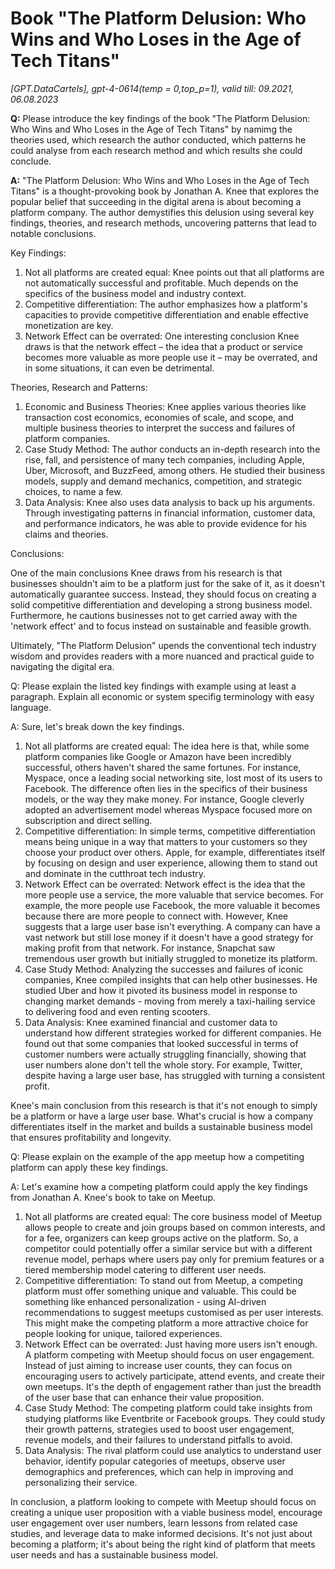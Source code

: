 # Book "The Platform Delusion: Who Wins and Who Loses in the Age of Tech Titans"

_\[GPT.DataCartels], gpt-4-0614(temp = 0,top\_p=1), valid till: 09.2021, 06.08.2023_

**Q:** Please introduce the key findings of the book "The Platform Delusion: Who Wins and Who Loses in the Age of Tech Titans" by namimg the theories used, which research the author conducted, which patterns he could analyse from each research method and which results she could conclude.

**A:** "The Platform Delusion: Who Wins and Who Loses in the Age of Tech Titans" is a thought-provoking book by Jonathan A. Knee that explores the popular belief that succeeding in the digital arena is about becoming a platform company. The author demystifies this delusion using several key findings, theories, and research methods, uncovering patterns that lead to notable conclusions.

Key Findings:

1. Not all platforms are created equal: Knee points out that all platforms are not automatically successful and profitable. Much depends on the specifics of the business model and industry context.
2. Competitive differentiation: The author emphasizes how a platform's capacities to provide competitive differentiation and enable effective monetization are key.
3. Network Effect can be overrated: One interesting conclusion Knee draws is that the network effect – the idea that a product or service becomes more valuable as more people use it – may be overrated, and in some situations, it can even be detrimental.

Theories, Research and Patterns:

1. Economic and Business Theories: Knee applies various theories like transaction cost economics, economies of scale, and scope, and multiple business theories to interpret the success and failures of platform companies.
2. Case Study Method: The author conducts an in-depth research into the rise, fall, and persistence of many tech companies, including Apple, Uber, Microsoft, and BuzzFeed, among others. He studied their business models, supply and demand mechanics, competition, and strategic choices, to name a few.
3. Data Analysis: Knee also uses data analysis to back up his arguments. Through investigating patterns in financial information, customer data, and performance indicators, he was able to provide evidence for his claims and theories.

Conclusions:

One of the main conclusions Knee draws from his research is that businesses shouldn't aim to be a platform just for the sake of it, as it doesn't automatically guarantee success. Instead, they should focus on creating a solid competitive differentiation and developing a strong business model. Furthermore, he cautions businesses not to get carried away with the 'network effect' and to focus instead on sustainable and feasible growth.

Ultimately, "The Platform Delusion" upends the conventional tech industry wisdom and provides readers with a more nuanced and practical guide to navigating the digital era.



Q: Please explain the listed key findings with example using at least a paragraph. Explain all economic or system specifig terminology with easy language.

A: Sure, let's break down the key findings.

1. Not all platforms are created equal: The idea here is that, while some platform companies like Google or Amazon have been incredibly successful, others haven't shared the same fortunes. For instance, Myspace, once a leading social networking site, lost most of its users to Facebook. The difference often lies in the specifics of their business models, or the way they make money. For instance, Google cleverly adopted an advertisement model whereas Myspace focused more on subscription and direct selling.
2. Competitive differentiation: In simple terms, competitive differentiation means being unique in a way that matters to your customers so they choose your product over others. Apple, for example, differentiates itself by focusing on design and user experience, allowing them to stand out and dominate in the cutthroat tech industry.
3. Network Effect can be overrated: Network effect is the idea that the more people use a service, the more valuable that service becomes. For example, the more people use Facebook, the more valuable it becomes because there are more people to connect with. However, Knee suggests that a large user base isn't everything. A company can have a vast network but still lose money if it doesn't have a good strategy for making profit from that network. For instance, Snapchat saw tremendous user growth but initially struggled to monetize its platform.
4. Case Study Method: Analyzing the successes and failures of iconic companies, Knee compiled insights that can help other businesses. He studied Uber and how it pivoted its business model in response to changing market demands - moving from merely a taxi-hailing service to delivering food and even renting scooters.
5. Data Analysis: Knee examined financial and customer data to understand how different strategies worked for different companies. He found out that some companies that looked successful in terms of customer numbers were actually struggling financially, showing that user numbers alone don't tell the whole story. For example, Twitter, despite having a large user base, has struggled with turning a consistent profit.

Knee's main conclusion from this research is that it's not enough to simply be a platform or have a large user base. What's crucial is how a company differentiates itself in the market and builds a sustainable business model that ensures profitability and longevity.



Q: Please explain on the example of the app meetup how a competiting platform can apply these key findings.

A: Let's examine how a competing platform could apply the key findings from Jonathan A. Knee's book to take on Meetup.

1. Not all platforms are created equal: The core business model of Meetup allows people to create and join groups based on common interests, and for a fee, organizers can keep groups active on the platform. So, a competitor could potentially offer a similar service but with a different revenue model, perhaps where users pay only for premium features or a tiered membership model catering to different user needs.
2. Competitive differentiation: To stand out from Meetup, a competing platform must offer something unique and valuable. This could be something like enhanced personalization - using AI-driven recommendations to suggest meetups customised as per user interests. This might make the competing platform a more attractive choice for people looking for unique, tailored experiences.
3. Network Effect can be overrated: Just having more users isn't enough. A platform competing with Meetup should focus on user engagement. Instead of just aiming to increase user counts, they can focus on encouraging users to actively participate, attend events, and create their own meetups. It's the depth of engagement rather than just the breadth of the user base that can enhance their value proposition.
4. Case Study Method: The competing platform could take insights from studying platforms like Eventbrite or Facebook groups. They could study their growth patterns, strategies used to boost user engagement, revenue models, and their failures to understand pitfalls to avoid.
5. Data Analysis: The rival platform could use analytics to understand user behavior, identify popular categories of meetups, observe user demographics and preferences, which can help in improving and personalizing their service.

In conclusion, a platform looking to compete with Meetup should focus on creating a unique user proposition with a viable business model, encourage user engagement over user numbers, learn lessons from related case studies, and leverage data to make informed decisions. It's not just about becoming a platform; it's about being the right kind of platform that meets user needs and has a sustainable business model.
